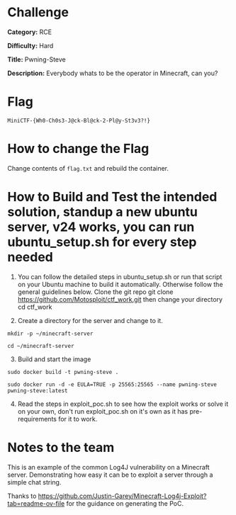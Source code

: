 # Challenge

**Category:** RCE

**Difficulty:** Hard

**Title:** Pwning-Steve

**Description:** Everybody whats to be the operator in Minecraft, can you?

# Flag
```
MiniCTF-{Wh0-Ch0s3-J@ck-Bl@ck-2-Pl@y-St3v3?!}
```

# How to change the Flag
Change contents of `flag.txt` and rebuild the container.

# How to Build and Test the intended solution, standup a new ubuntu server, v24 works, you can run ubuntu_setup.sh for every step needed 
1. You can follow the detailed steps in ubuntu_setup.sh or run that script on your Ubuntu machine to build it automatically. Otherwise follow the general guidelines below.
Clone the git repo git clone https://github.com/Motosploit/ctf_work.git then change your directory 
cd ctf_work

2. Create a directory for the server and change to it.
```
mkdir -p ~/minecraft-server 
```
```
cd ~/minecraft-server
```

3. Build and start the image
```
sudo docker build -t pwning-steve .
```
```
sudo docker run -d -e EULA=TRUE -p 25565:25565 --name pwning-steve pwning-steve:latest
```
4. Read the steps in exploit_poc.sh to see how the exploit works or solve it on your own, don't run exploit_poc.sh on it's own as it has pre-requirements for it to work.

# Notes to the team
This is an example of the common Log4J vulnerability on a Minecraft server. Demonstrating how easy it can be to exploit a server through a simple chat string.

Thanks to https://github.com/Justin-Garey/Minecraft-Log4j-Exploit?tab=readme-ov-file for the guidance on generating the PoC.
